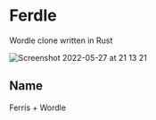 # Ferdle
Wordle clone written in Rust

![Screenshot 2022-05-27 at 21 13 21](https://user-images.githubusercontent.com/42723993/170783653-b198f928-7933-417b-9ca7-86073375deda.png)

## Name
Ferris + Wordle
